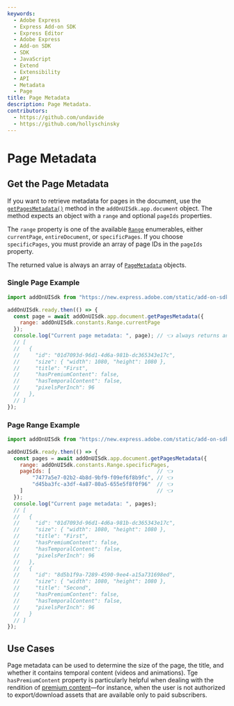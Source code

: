 ```yaml
---
keywords:
  - Adobe Express
  - Express Add-on SDK
  - Express Editor
  - Adobe Express
  - Add-on SDK
  - SDK
  - JavaScript
  - Extend
  - Extensibility
  - API
  - Metadata
  - Page
title: Page Metadata
description: Page Metadata.
contributors:
  - https://github.com/undavide
  - https://github.com/hollyschinsky
---
```


# Page Metadata

## Get the Page Metadata

If you want to retrieve metadata for pages in the document, use the [`getPagesMetadata()`](../../../references/addonsdk/app-document.md#getpagesmetadata) method in the `addOnUISdk.app.document` object. The method expects an object with a `range` and optional `pageIds` properties.

The `range` property is one of the available [`Range`](../../../references/addonsdk/addonsdk-constants.md) enumerables, either `currentPage`, `entireDocument`, or `specificPages`. If you choose `specificPages`, you must provide an array of page IDs in the `pageIds` property.

The returned value is always an array of [`PageMetadata`](../../../references/addonsdk/app-document.md#pagemetadata) objects.

### Single Page Example

```js
import addOnUISdk from "https://new.express.adobe.com/static/add-on-sdk/sdk.js";

addOnUISdk.ready.then(() => {
  const page = await addOnUISdk.app.document.getPagesMetadata({
    range: addOnUISdk.constants.Range.currentPage
  });
  console.log("Current page metadata: ", page); // 👈 always returns an array
  // [
  //   {
  //     "id": "01d7093d-96d1-4d6a-981b-dc365343e17c",
  //     "size": { "width": 1080, "height": 1080 },
  //     "title": "First",
  //     "hasPremiumContent": false,
  //     "hasTemporalContent": false,
  //     "pixelsPerInch": 96
  //   },
  // ]
});
```

### Page Range Example

```js
import addOnUISdk from "https://new.express.adobe.com/static/add-on-sdk/sdk.js";

addOnUISdk.ready.then(() => {
  const pages = await addOnUISdk.app.document.getPagesMetadata({
    range: addOnUISdk.constants.Range.specificPages,
    pageIds: [                                  // 👈
        "7477a5e7-02b2-4b8d-9bf9-f09ef6f8b9fc", // 👈
        "d45ba3fc-a3df-4a87-80a5-655e5f8f0f96"  // 👈
    ]                                           // 👈
  });
  console.log("Current page metadata: ", pages);
  // [
  //   {
  //     "id": "01d7093d-96d1-4d6a-981b-dc365343e17c",
  //     "size": { "width": 1080, "height": 1080 },
  //     "title": "First",
  //     "hasPremiumContent": false,
  //     "hasTemporalContent": false,
  //     "pixelsPerInch": 96
  //   },
  //   {
  //     "id": "8d5b1f9a-7289-4590-9ee4-a15a731698ed",
  //     "size": { "width": 1080, "height": 1080 },
  //     "title": "Second",
  //     "hasPremiumContent": false,
  //     "hasTemporalContent": false,
  //     "pixelsPerInch": 96
  //   }
  // ]
});
```

## Use Cases

Page metadata can be used to determine the size of the page, the title, and whether it contains temporal content (videos and animations). Tge `hasPremiumContent` property is particularly helpful when dealing with the rendition of [premium content](./premium-content.md)—for instance, when the user is not authorized to export/download assets that are available only to paid subscribers.

